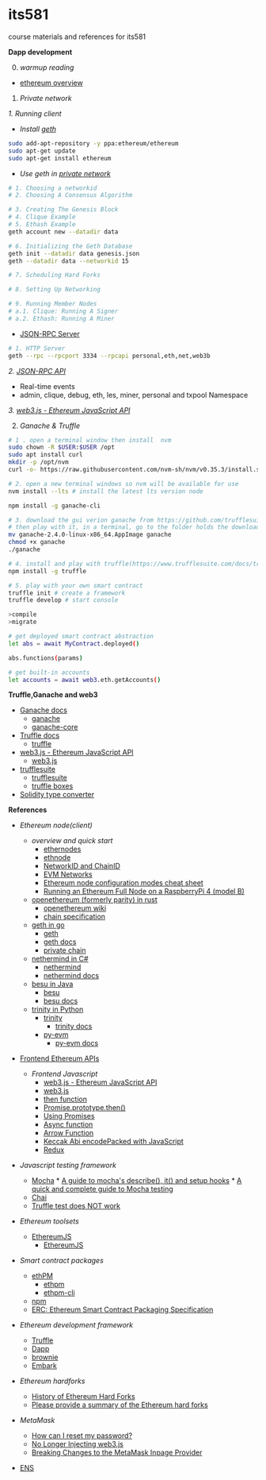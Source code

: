 # its581
course materials and references for its581

__Dapp development__

0. _warmup reading_
* [ethereum overview](https://www.trufflesuite.com/tutorials/ethereum-overview)

1. _Private network_

_1. Running client_

* _Install [geth](https://geth.ethereum.org/docs/install-and-build/installing-geth)_
```bash
sudo add-apt-repository -y ppa:ethereum/ethereum
sudo apt-get update
sudo apt-get install ethereum
```
* _Use geth in [private network](https://geth.ethereum.org/docs/interface/private-network)_
```bash
# 1. Choosing a networkid
# 2. Choosing A Consensus Algorithm

# 3. Creating The Genesis Block
# 4. Clique Example
# 5. Ethash Example
geth account new --datadir data

# 6. Initializing the Geth Database
geth init --datadir data genesis.json
geth --datadir data --networkid 15

# 7. Scheduling Hard Forks

# 8. Setting Up Networking

# 9. Running Member Nodes
# a.1. Clique: Running A Signer
# a.2. Ethash: Running A Miner
```
* [JSON-RPC Server](https://geth.ethereum.org/docs/rpc/server)
```bash
# 1. HTTP Server
geth --rpc --rpcport 3334 --rpcapi personal,eth,net,web3b
```
_2. [JSON-RPC API](https://geth.ethereum.org/docs/rpc/server)_
* Real-time events
* admin, clique, debug, eth, les, miner, personal and txpool Namespace

_3. [web3.js - Ethereum JavaScript API](https://web3js.readthedocs.io)_

2. _Ganache & Truffle_

```bash
# 1 . open a terminal window then install  nvm
sudo chown -R $USER:$USER /opt
sudo apt install curl
mkdir -p /opt/nvm
curl -o- https://raw.githubusercontent.com/nvm-sh/nvm/v0.35.3/install.sh | NVM_DIR="/opt/nvm"  bash

# 2. open a new terminal windows so nvm will be available for use
nvm install --lts # install the latest lts version node

npm install -g ganache-cli

# 3. download the gui verion ganache from https://github.com/trufflesuite/ganache/releases
# then play with it, in a terminal, go to the folder holds the downloaded ganache
mv ganache-2.4.0-linux-x86_64.AppImage ganache
chmod +x ganache
./ganache

# 4. install and play with truffle(https://www.trufflesuite.com/docs/truffle/quickstart)
npm install -g truffle

# 5. play with your own smart contract
truffle init # create a framework
truffle develop # start console

>compile
>migrate

# get deployed smart contract abstraction
let abs = await MyContract.deployed()

abs.functions(params)

# get built-in accounts
let accounts = await web3.eth.getAccounts()


```
__Truffle,Ganache and web3__
  * [Ganache docs](https://www.trufflesuite.com/docs/ganache/overview)
    * [ganache](https://github.com/trufflesuite/ganache-cli)
    * [ganache-core](https://github.com/trufflesuite/ganache-core)
  * [Truffle docs](https://www.trufflesuite.com/docs/truffle/overview)
    * [truffle](https://github.com/trufflesuite/truffle)
  * [web3.js - Ethereum JavaScript API](https://web3js.readthedocs.io)
    * [web3.js](https://github.com/ethereum/web3.js)
  * [trufflesuite](https://www.trufflesuite.com/)
    * [trufflesuite](https://github.com/trufflesuite)
    * [truffle boxes](https://www.trufflesuite.com/boxes)
  * [Solidity type converter](https://blockchangers.github.io/solidity-converter-online/)

__References__
* _Ethereum node(client)_
  * _overview and quick start_
    * [ethernodes](https://ethernodes.org/)
    * [ethnode](https://github.com/vrde/ethnode)
    * [NetworkID and ChainID](https://besu.hyperledger.org/en/stable/Concepts/NetworkID-And-ChainID/)
    * [EVM Networks](https://chainid.network/)
    * [Ethereum node configuration modes cheat sheet](https://dev.to/5chdn/ethereum-node-configuration-modes-cheat-sheet-25l8)
    * [Running an Ethereum Full Node on a RaspberryPi 4 (model B)](https://kauri.io/running-an-ethereum-full-node-on-a-raspberrypi-4-m/9695fcca217f46feb355245275835fc0/a)
  * [openethereum (formerly parity) in rust](https://github.com/openethereum/openethereum)
    * [openethereum wiki](https://openethereum.github.io/wiki/)
    * [chain specification](https://openethereum.github.io/wiki/Chain-specification)
  * [geth in go](https://geth.ethereum.org/)
    * [geth](https://github.com/ethereum/go-ethereum)
    * [geth docs](https://geth.ethereum.org/docs/)
    * [private chain](https://geth.ethereum.org/docs/interface/private-network)
  * [nethermind in C#](https://nethermind.io/)
    * [nethermind](https://github.com/NethermindEth/nethermind)
    * [nethermind docs](https://nethermind.readthedocs.io/)
  * [besu in Java](https://pegasys.tech/solutions/hyperledger-besu/)
    * [besu](https://github.com/hyperledger/besu)
    * [besu docs](https://besu.hyperledger.org/)
  * [trinity in Python](https://trinity.ethereum.org/)
    * [trinity](https://github.com/ethereum/trinity)
      * [trinity docs](https://trinity-client.readthedocs.io/en/latest/)
    * [py-evm](https://github.com/ethereum/py-evm)
      * [py-evm docs](https://py-evm.readthedocs.io/en/latest/)
* [Frontend Ethereum APIs](https://github.com/ConsenSys/ethereum-developer-tools-list\#frontend-ethereum-apis)
  * _Frontend Javascript_
    * [web3.js - Ethereum JavaScript API](https://web3js.readthedocs.io)
    * [web3.js](https://github.com/ethereum/web3.js/)
    * [then function](https://masteringjs.io/tutorials/fundamentals/then)
    * [Promise.prototype.then()](https://developer.mozilla.org/en-US/docs/Web/JavaScript/Reference/Global\_Objects/Promise/then)
    * [Using Promises](https://developer.mozilla.org/en-US/docs/Web/JavaScript/Guide/Using\_promises)
    * [Async function](https://developer.mozilla.org/en-US/docs/Web/JavaScript/Reference/Statements/async\_function)
    * [Arrow Function](https://developer.mozilla.org/en-US/docs/Web/JavaScript/Reference/Functions/Arrow\_functions)
    * [Keccak Abi encodePacked with JavaScript](https://blog.8bitzen.com/posts/18-03-2019-keccak-abi-encodepacked-with-javascript/)
    * [Redux](https://redux.js.org/)
* _Javascript testing framework_    
    * [Mocha](https://mochajs.org/)
			* [A guide to mocha's describe(), it() and setup hooks](https://samwize.com/2014/02/08/a-guide-to-mochas-describe-it-and-setup-hooks/)
			* [A quick and complete guide to Mocha testing](https://blog.logrocket.com/a-quick-and-complete-guide-to-mocha-testing-d0e0ea09f09d/)
    * [Chai](https://www.chaijs.com/)
    * [Truffle test does NOT work](https://github.com/trufflesuite/truffle/issues/2463)
* _Ethereum toolsets_
  * [EthereumJS](https://ethereumjs.github.io/)
    * [EthereumJS](https://github.com/ethereumjs)
* _Smart contract packages_
  * [ethPM](https://www.ethpm.com/)
    * [ethpm](https://github.com/ethpm)
    * [ethpm-cli](https://github.com/ethpm/ethpm-cli)
  * [npm](https://docs.npmjs.com/)
  * [ERC: Ethereum Smart Contract Packaging Specification](https://github.com/ethereum/EIPs/issues/190)

* _Ethereum development framework_
  * [Truffle](https://www.trufflesuite.com)
  * [Dapp](https://dapphub.com/)
  * [brownie](https://github.com/eth-brownie/brownie)
  * [Embark](https://framework.embarklabs.io/)

* _Ethereum hardforks_
  * [History of Ethereum Hard Forks](https://medium.com/mycrypto/the-history-of-ethereum-hard-forks-6a6dae76d56f)
  * [Please provide a summary of the Ethereum hard forks](https://ethereum.stackexchange.com/questions/13014/please-provide-a-summary-of-the-ethereum-hard-forks)

* _MetaMask_
  * [How can I reset my password?](https://metamask.zendesk.com/hc/en-us/articles/360039616872-How-can-I-reset-my-password-)
  * [No Longer Injecting web3.js](https://medium.com/metamask/no-longer-injecting-web3-js-4a899ad6e59e)
  * [Breaking Changes to the MetaMask Inpage Provider](https://medium.com/metamask/breaking-changes-to-the-metamask-inpage-provider-b4dde069dd0a)
* [ENS](https://ens.domains/)
